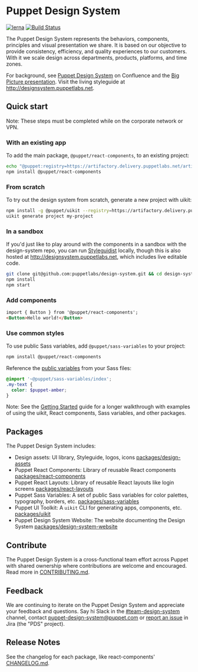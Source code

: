 # Puppet Design System

[![lerna](https://img.shields.io/badge/maintained%20with-lerna-cc00ff.svg)](https://lerna.js.org/) [![Build Status](https://travis-ci.com/puppetlabs/design-system.svg?token=bzCDGKPSRoVpSFdNdZuv&branch=master)](https://travis-ci.com/puppetlabs/design-system)

The Puppet Design System represents the behaviors, components, principles and visual presentation we share. It is based on our objective to provide consistency, efficiency, and quality experiences to our customers. With it we scale design across departments, products, platforms, and time zones.

For background, see [Puppet Design System](https://confluence.puppetlabs.com/display/PDS) on Confluence and the [Big Picture presentation](https://primetime.bluejeans.com/a2m/events/playback/33fcd61c-3ad2-4413-9393-cc216551d61b). Visit the living styleguide at <http://designsystem.puppetlabs.net>.

## Quick start

Note: These steps must be completed while on the corporate network or VPN.

### With an existing app

To add the main package, `@puppet/react-components`, to an existing project:

```sh
echo "@puppet:registry=https://artifactory.delivery.puppetlabs.net/artifactory/api/npm/npm__local/" > .npmrc
npm install @puppet/react-components
```

### From scratch

To try out the design system from scratch, generate a new project with uikit:

```sh
npm install -g @puppet/uikit --registry=https://artifactory.delivery.puppetlabs.net/artifactory/api/npm/npm/
uikit generate project my-project
```

### In a sandbox

If you'd just like to play around with the components in a sandbox with the design-system repo, you can run [Styleguidist](https://react-styleguidist.js.org) locally, though this is also hosted at <http://designsystem.puppetlabs.net>, which includes live editable code.

```sh
git clone git@github.com:puppetlabs/design-system.git && cd design-system
npm install
npm start
```

### Add components

```html
import { Button } from '@puppet/react-components';
<Button>Hello world!</Button>
```

### Use common styles

To use public Sass variables, add `@puppet/sass-variables` to your project:

```sh
npm install @puppet/react-components
```

Reference the [public variables](packages/sass-variables) from your Sass files:

```scss
@import '~@puppet/sass-variables/index';
.my-text {
  color: $puppet-amber;
}
```

Note: See the [Getting Started](getting-started.md) guide for a longer walkthrough with examples of using the uikit, React components, Sass variables, and other packages.

## Packages

The Puppet Design System includes:

- Design assets: UI library, Styleguide, logos, icons [packages/design-assets](packages/design-assets)
- Puppet React Components: Library of reusable React components [packages/react-components](packages/react-components)
- Puppet React Layouts: Library of reusable React layouts like login screens [packages/react-layouts](packages/react-layouts)
- Puppet Sass Variables: A set of public Sass variables for color palettes, typography, borders, etc. [packages/sass-variables](packages/sass-variables)
- Puppet UI Toolkit: A `uikit` CLI for generating apps, components, etc. [packages/uikit](packages/uikit)
- Puppet Design System Website: The website documenting the Design System [packages/design-system-website](packages/design-system-website)

## Contribute

The Puppet Design System is a cross-functional team effort across Puppet with shared ownership where contributions are welcome and encouraged. Read more in [CONTRIBUTING.md](CONTRIBUTING.md).

## Feedback

We are continuing to iterate on the Puppet Design System and appreciate your feedback and questions. Say hi Slack in the [#team-design-system](https://puppet.slack.com/messages/CFFECRQAY) channel, contact <puppet-design-system@puppet.com> or [report an issue](https://tickets.puppetlabs.com/secure/CreateIssueDetails!init.jspa?pid=16902&issuetype=1&priority=6) in Jira (the "PDS" project).


## Release Notes

See the changelog for each package, like react-components' [CHANGELOG.md](packages/react-components/CHANGELOG.md).
